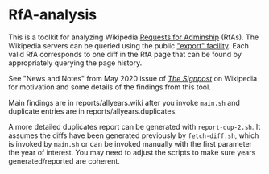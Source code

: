 # RfA-analysis

This is a toolkit for analyzing Wikipedia [Requests for Adminship](https://en.wikipedia.org/wiki/Wikipedia:Requests_for_adminship) (RfAs). The Wikipedia servers can be queried using the public ["export" facility](https://en.wikipedia.org/wiki/Help:Export). Each valid RfA corresponds to one diff in the RfA page that can be found by appropriately querying the page history.

See "News and Notes" from May 2020 issue of [*The Signpost*](https://en.wikipedia.org/wiki/Wikipedia:Wikipedia_Signpost) on Wikipedia for motivation and some details of the findings from this tool.

Main findings are in reports/allyears.wiki after you invoke `main.sh` and duplicate entries are in reports/allyears.duplicates.

A more detailed duplicates report can be generated with `report-dup-2.sh`. It assumes the diffs have been generated previously by `fetch-diff.sh`, which is invoked by `main.sh` or can be invoked manually with the first parameter the year of interest. You may need to adjust the scripts to make sure years generated/reported are coherent.